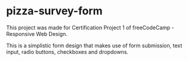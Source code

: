 # pizza-survey-form

This project was made for Certification Project 1 of freeCodeCamp - Responsive Web Design.

This is a simplistic form design that makes use of form submission, text input, radio buttons, checkboxes and dropdowns.
